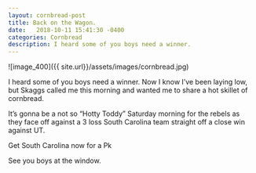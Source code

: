 ```yaml
---
layout: cornbread-post
title: Back on the Wagon.
date:   2018-10-11 15:41:30 -0400
categories: Cornbread
description: I heard some of you boys need a winner.
---
```

![image_400]({{ site.url}}/assets/images/cornbread.jpg)

I heard some of you boys need a winner. Now I know I’ve been laying low, but Skaggs called me this morning and wanted me to share a hot skillet of cornbread.

It’s gonna be a not so “Hotty Toddy” Saturday morning for the rebels as they face off against a 3 loss South Carolina team straight off a close win against UT.

Get South Carolina now for a Pk

See you boys at the window.
